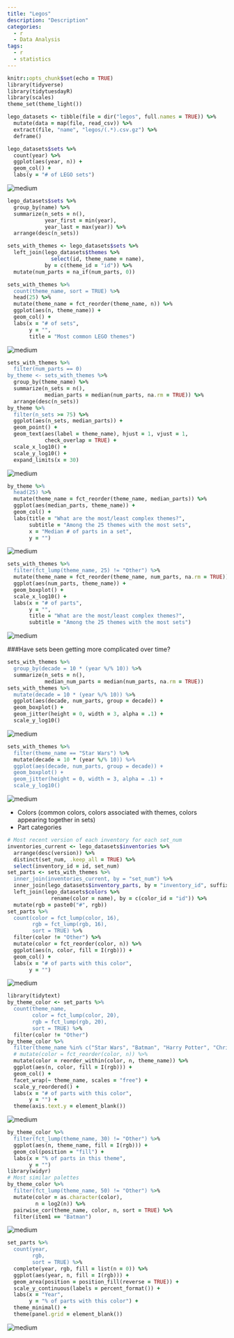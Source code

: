 ```yaml
---
title: "Legos"
description: "Description"
categories:
  - r
  - Data Analysis
tags:
  - r
  - statistics
---
```


```ruby
knitr::opts_chunk$set(echo = TRUE)
library(tidyverse)
library(tidytuesdayR)
library(scales)
theme_set(theme_light())
```


```ruby
lego_datasets <- tibble(file = dir("legos", full.names = TRUE)) %>%
  mutate(data = map(file, read_csv)) %>%
  extract(file, "name", "legos/(.*).csv.gz") %>%
  deframe()

```

```ruby
lego_datasets$sets %>%
  count(year) %>%
  ggplot(aes(year, n)) +
  geom_col() +
  labs(y = "# of LEGO sets")
```
<img src="{{site.baseurl | prepend: site.url}}images/legos/1.png" alt="medium" />

```ruby
lego_datasets$sets %>%
  group_by(name) %>%
  summarize(n_sets = n(),
            year_first = min(year),
            year_last = max(year)) %>%
  arrange(desc(n_sets))
```


```ruby
sets_with_themes <- lego_datasets$sets %>%
  left_join(lego_datasets$themes %>%
              select(id, theme_name = name),
            by = c(theme_id = "id")) %>%
  mutate(num_parts = na_if(num_parts, 0))
```


```ruby
sets_with_themes %>%
  count(theme_name, sort = TRUE) %>%
  head(25) %>%
  mutate(theme_name = fct_reorder(theme_name, n)) %>%
  ggplot(aes(n, theme_name)) +
  geom_col() +
  labs(x = "# of sets",
       y = "",
       title = "Most common LEGO themes")

```
<img src="{{site.baseurl | prepend: site.url}}images/legos/2.png" alt="medium" />

```ruby
sets_with_themes %>%
  filter(num_parts == 0)
by_theme <- sets_with_themes %>%
  group_by(theme_name) %>%
  summarize(n_sets = n(),
            median_parts = median(num_parts, na.rm = TRUE)) %>%
  arrange(desc(n_sets))
by_theme %>%
  filter(n_sets >= 75) %>%
  ggplot(aes(n_sets, median_parts)) +
  geom_point() +
  geom_text(aes(label = theme_name), hjust = 1, vjust = 1,
            check_overlap = TRUE) +
  scale_x_log10() +
  scale_y_log10() +
  expand_limits(x = 30)
```
<img src="{{site.baseurl | prepend: site.url}}images/legos/3.png" alt="medium" />

```ruby
by_theme %>%
  head(25) %>%
  mutate(theme_name = fct_reorder(theme_name, median_parts)) %>%
  ggplot(aes(median_parts, theme_name)) +
  geom_col() +
  labs(title = "What are the most/least complex themes?",
       subtitle = "Among the 25 themes with the most sets",
       x = "Median # of parts in a set",
       y = "")
```
<img src="{{site.baseurl | prepend: site.url}}images/legos/4.png" alt="medium" />

```ruby
sets_with_themes %>%
  filter(fct_lump(theme_name, 25) != "Other") %>%
  mutate(theme_name = fct_reorder(theme_name, num_parts, na.rm = TRUE)) %>%
  ggplot(aes(num_parts, theme_name)) +
  geom_boxplot() +
  scale_x_log10() +
  labs(x = "# of parts",
       y = "",
       title = "What are the most/least complex themes?",
       subtitle = "Among the 25 themes with the most sets")
```
<img src="{{site.baseurl | prepend: site.url}}images/legos/5.png" alt="medium" />

###Have sets been getting more complicated over time?

```ruby
sets_with_themes %>%
  group_by(decade = 10 * (year %/% 10)) %>%
  summarize(n_sets = n(),
            median_num_parts = median(num_parts, na.rm = TRUE))
sets_with_themes %>%
  mutate(decade = 10 * (year %/% 10)) %>%
  ggplot(aes(decade, num_parts, group = decade)) +
  geom_boxplot() +
  geom_jitter(height = 0, width = 3, alpha = .1) +
  scale_y_log10()
```
<img src="{{site.baseurl | prepend: site.url}}images/legos/6.png" alt="medium" />

```ruby
sets_with_themes %>%
  filter(theme_name == "Star Wars") %>%
  mutate(decade = 10 * (year %/% 10)) %>%
  ggplot(aes(decade, num_parts, group = decade)) +
  geom_boxplot() +
  geom_jitter(height = 0, width = 3, alpha = .1) +
  scale_y_log10()
```
<img src="{{site.baseurl | prepend: site.url}}images/legos/7.png" alt="medium" />

- Colors (common colors, colors associated with themes, colors appearing together in sets)
- Part categories 

```ruby
# Most recent version of each inventory for each set_num
inventories_current <- lego_datasets$inventories %>%
  arrange(desc(version)) %>%
  distinct(set_num, .keep_all = TRUE) %>%
  select(inventory_id = id, set_num)
set_parts <- sets_with_themes %>%
  inner_join(inventories_current, by = "set_num") %>%
  inner_join(lego_datasets$inventory_parts, by = "inventory_id", suffix = c("", "_inventory")) %>%
  left_join(lego_datasets$colors %>%
              rename(color = name), by = c(color_id = "id")) %>%
  mutate(rgb = paste0("#", rgb))
set_parts %>%
  count(color = fct_lump(color, 16),
        rgb = fct_lump(rgb, 16),
        sort = TRUE) %>%
  filter(color != "Other") %>%
  mutate(color = fct_reorder(color, n)) %>%
  ggplot(aes(n, color, fill = I(rgb))) +
  geom_col() +
  labs(x = "# of parts with this color",
       y = "")
```
<img src="{{site.baseurl | prepend: site.url}}images/legos/8.png" alt="medium" />

```ruby
library(tidytext)
by_theme_color <- set_parts %>%
  count(theme_name,
        color = fct_lump(color, 20),
        rgb = fct_lump(rgb, 20),
        sort = TRUE) %>%
  filter(color != "Other")
by_theme_color %>%
  filter(theme_name %in% c("Star Wars", "Batman", "Harry Potter", "Christmas")) %>%
  # mutate(color = fct_reorder(color, n)) %>%
  mutate(color = reorder_within(color, n, theme_name)) %>%
  ggplot(aes(n, color, fill = I(rgb))) +
  geom_col() +
  facet_wrap(~ theme_name, scales = "free") +
  scale_y_reordered() +
  labs(x = "# of parts with this color",
       y = "") +
  theme(axis.text.y = element_blank())

```
<img src="{{site.baseurl | prepend: site.url}}images/legos/9.png" alt="medium" />

```ruby
by_theme_color %>%
  filter(fct_lump(theme_name, 30) != "Other") %>%
  ggplot(aes(n, theme_name, fill = I(rgb))) +
  geom_col(position = "fill") +
  labs(x = "% of parts in this theme",
       y = "")
library(widyr)
# Most similar palettes
by_theme_color %>%
  filter(fct_lump(theme_name, 50) != "Other") %>%
  mutate(color = as.character(color),
         n = log2(n)) %>%
  pairwise_cor(theme_name, color, n, sort = TRUE) %>%
  filter(item1 == "Batman")
```
<img src="{{site.baseurl | prepend: site.url}}images/legos/10.png" alt="medium" />

```ruby
set_parts %>%
  count(year,
        rgb,
        sort = TRUE) %>%
  complete(year, rgb, fill = list(n = 0)) %>%
  ggplot(aes(year, n, fill = I(rgb))) +
  geom_area(position = position_fill(reverse = TRUE)) +
  scale_y_continuous(labels = percent_format()) +
  labs(x = "Year",
       y = "% of parts with this color") +
  theme_minimal() +
  theme(panel.grid = element_blank())
```
<img src="{{site.baseurl | prepend: site.url}}images/legos/11.png" alt="medium" />
